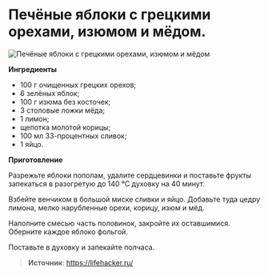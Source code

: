 # Печёные яблоки с грецкими орехами, изюмом и мёдом.

![Печёные яблоки с грецкими орехами, изюмом и мёдом](/images/Kulinar/Desert/apple9.jpg 'Печёные яблоки с грецкими орехами, изюмом и мёдом')

**Ингредиенты**

- 100 г очищенных грецких орехов;
- 6 зелёных яблок;
- 100 г изюма без косточек;
- 3 столовые ложки мёда;
- 1 лимон;
- щепотка молотой корицы;
- 100 мл 33-процентных сливок;
- 1 яйцо.

**Приготовление**

Разрежьте яблоки пополам, удалите сердцевинки и поставьте фрукты запекаться в разогретую до 140 °С духовку на 40 минут.

Взбейте венчиком в большой миске сливки и яйцо. Добавьте туда цедру лимона, мелко нарубленные орехи, корицу, изюм и мёд.

Наполните смесью часть половинок, закройте их оставшимися. Оберните каждое яблоко фольгой.

Поставьте в духовку и запекайте полчаса.

> **Источник**: https://lifehacker.ru/
